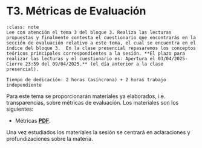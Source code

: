 
T3. Métricas de Evaluación
====================================

```{admonition} Nota
:class: note
Lee con atención el tema 3 del bloque 3. Realiza las lecturas propuestas y finalmente contesta el cuestionario que encontrarás en la sección de evaluación relativo a este tema, el cual se encuentra en el índice del bloque 3.  En la clase presencial repasaremos los conceptos teóricos principales correspondientes a la sesión. **El plazo para realizar las lecturas y el cuestionario es: Apertura el 03/04/2025- Cierre 23:59 del 09/04/2025.** (el día anterior a la clase presencial).

Tiempo de dedicación: 2 horas (asíncrona) + 2 horas trabajo independiente
```

Para este tema se proporcionarán materiales ya elaborados, i.e. transparencias, sobre métricas de evaluación.
Los materiales son los siguientes:

- Métricas [**PDF**](https://drive.google.com/file/d/11pNQDmj4pyp_qorTvJn0JpltfROO5k1t/view?usp=sharing).

Una vez estudiados los materiales la sesión se centrará en aclaraciones y profundizaciones sobre la materia.
